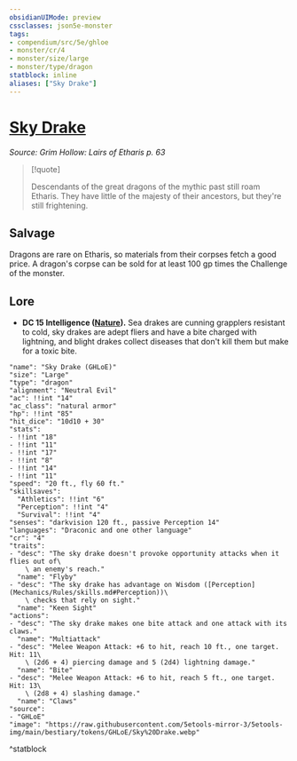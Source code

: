 ```yaml
---
obsidianUIMode: preview
cssclasses: json5e-monster
tags:
- compendium/src/5e/ghloe
- monster/cr/4
- monster/size/large
- monster/type/dragon
statblock: inline
aliases: ["Sky Drake"]
---
```

# [Sky Drake](Mechanics\bestiary\dragon/sky-drake-ghloe.md)
*Source: Grim Hollow: Lairs of Etharis p. 63*  

> [!quote]  
> 
> Descendants of the great dragons of the mythic past still roam Etharis. They have little of the majesty of their ancestors, but they're still frightening.

## Salvage

Dragons are rare on Etharis, so materials from their corpses fetch a good price. A dragon's corpse can be sold for at least 100 gp times the Challenge of the monster.

## Lore

- **DC 15 Intelligence ([Nature](Mechanics/Rules/skills.md#Nature)).** Sea drakes are cunning grapplers resistant to cold, sky drakes are adept fliers and have a bite charged with lightning, and blight drakes collect diseases that don't kill them but make for a toxic bite.  

```statblock
"name": "Sky Drake (GHLoE)"
"size": "Large"
"type": "dragon"
"alignment": "Neutral Evil"
"ac": !!int "14"
"ac_class": "natural armor"
"hp": !!int "85"
"hit_dice": "10d10 + 30"
"stats":
- !!int "18"
- !!int "11"
- !!int "17"
- !!int "8"
- !!int "14"
- !!int "11"
"speed": "20 ft., fly 60 ft."
"skillsaves":
  "Athletics": !!int "6"
  "Perception": !!int "4"
  "Survival": !!int "4"
"senses": "darkvision 120 ft., passive Perception 14"
"languages": "Draconic and one other language"
"cr": "4"
"traits":
- "desc": "The sky drake doesn't provoke opportunity attacks when it flies out of\
    \ an enemy's reach."
  "name": "Flyby"
- "desc": "The sky drake has advantage on Wisdom ([Perception](Mechanics/Rules/skills.md#Perception))\
    \ checks that rely on sight."
  "name": "Keen Sight"
"actions":
- "desc": "The sky drake makes one bite attack and one attack with its claws."
  "name": "Multiattack"
- "desc": "Melee Weapon Attack: +6 to hit, reach 10 ft., one target. Hit: 11\
    \ (2d6 + 4) piercing damage and 5 (2d4) lightning damage."
  "name": "Bite"
- "desc": "Melee Weapon Attack: +6 to hit, reach 5 ft., one target. Hit: 13\
    \ (2d8 + 4) slashing damage."
  "name": "Claws"
"source":
- "GHLoE"
"image": "https://raw.githubusercontent.com/5etools-mirror-3/5etools-img/main/bestiary/tokens/GHLoE/Sky%20Drake.webp"
```
^statblock